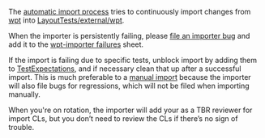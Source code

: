 The [automatic import process](https://chromium.googlesource.com/chromium/src/+/master/docs/testing/web_platform_tests.md#automatic-import-process) tries to continuously import changes from [wpt](https://github.com/web-platform-tests/wpt) into [LayoutTests/external/wpt](https://cs.chromium.org/chromium/src/third_party/WebKit/LayoutTests/external/wpt/).

When the importer is persistently failing, please [file an importer bug](https://bugs.chromium.org/p/chromium/issues/entry?components=Blink%3EInfra%3EEcosystem&cc=robertma@chromium.org&summary=[WPT%20Import]) and add it to the
[wpt-importer failures](https://docs.google.com/spreadsheets/d/19y9DUuYspuYU_hUZ-fYc10ibTHfMyTx55HLZfuwSNDQ/edit?usp=sharing) sheet.

If the import is failing due to specific tests, unblock import by adding them to [TestExpectations](https://cs.chromium.org/chromium/src/third_party/WebKit/LayoutTests/TestExpectations), and if necessary clean that up after a successful import. This is much preferable to a [manual import](https://chromium.googlesource.com/chromium/src/+/master/docs/testing/web_platform_tests.md#Manual-import) because the importer will also file bugs for regressions, which will not be filed when importing manually.

When you're on rotation, the importer will add your as a TBR reviewer for import CLs, but you don’t need to review the CLs if there’s no sign of trouble.
